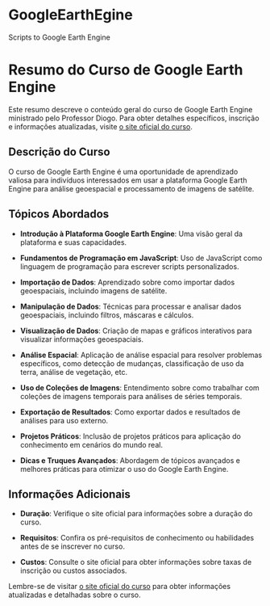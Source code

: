 # GoogleEarthEgine
Scripts to Google Earth Engine 
# Resumo do Curso de Google Earth Engine

Este resumo descreve o conteúdo geral do curso de Google Earth Engine ministrado pelo Professor Diogo. Para obter detalhes específicos, inscrição e informações atualizadas, visite [o site oficial do curso](https://geosemfronteiras.org/analista-em-google-earth-engine/).

## Descrição do Curso

O curso de Google Earth Engine é uma oportunidade de aprendizado valiosa para indivíduos interessados em usar a plataforma Google Earth Engine para análise geoespacial e processamento de imagens de satélite.

## Tópicos Abordados

- **Introdução à Plataforma Google Earth Engine**: Uma visão geral da plataforma e suas capacidades.

- **Fundamentos de Programação em JavaScript**: Uso de JavaScript como linguagem de programação para escrever scripts personalizados.

- **Importação de Dados**: Aprendizado sobre como importar dados geoespaciais, incluindo imagens de satélite.

- **Manipulação de Dados**: Técnicas para processar e analisar dados geoespaciais, incluindo filtros, máscaras e cálculos.

- **Visualização de Dados**: Criação de mapas e gráficos interativos para visualizar informações geoespaciais.

- **Análise Espacial**: Aplicação de análise espacial para resolver problemas específicos, como detecção de mudanças, classificação de uso da terra, análise de vegetação, etc.

- **Uso de Coleções de Imagens**: Entendimento sobre como trabalhar com coleções de imagens temporais para análises de séries temporais.

- **Exportação de Resultados**: Como exportar dados e resultados de análises para uso externo.

- **Projetos Práticos**: Inclusão de projetos práticos para aplicação do conhecimento em cenários do mundo real.

- **Dicas e Truques Avançados**: Abordagem de tópicos avançados e melhores práticas para otimizar o uso do Google Earth Engine.

## Informações Adicionais

- **Duração**: Verifique o site oficial para informações sobre a duração do curso.

- **Requisitos**: Confira os pré-requisitos de conhecimento ou habilidades antes de se inscrever no curso.

- **Custos**: Consulte o site oficial para obter informações sobre taxas de inscrição ou custos associados.

Lembre-se de visitar [o site oficial do curso](https://geosemfronteiras.org/analista-em-google-earth-engine/) para obter informações atualizadas e detalhadas sobre o curso.
